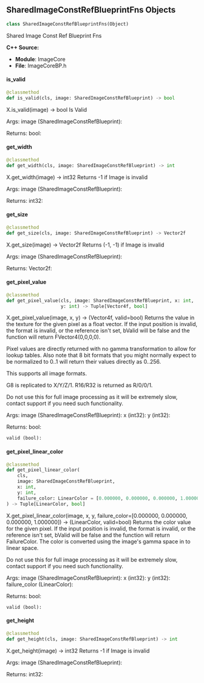 ## SharedImageConstRefBlueprintFns Objects

```python
class SharedImageConstRefBlueprintFns(Object)
```

Shared Image Const Ref Blueprint Fns

**C++ Source:**

- **Module**: ImageCore
- **File**: ImageCoreBP.h

<a id="unreal.SharedImageConstRefBlueprintFns.is_valid"></a>

#### is_valid

```python
@classmethod
def is_valid(cls, image: SharedImageConstRefBlueprint) -> bool
```

X.is_valid(image) -> bool
Is Valid

Args:
    image (SharedImageConstRefBlueprint): 

Returns:
    bool:

<a id="unreal.SharedImageConstRefBlueprintFns.get_width"></a>

#### get_width

```python
@classmethod
def get_width(cls, image: SharedImageConstRefBlueprint) -> int
```

X.get_width(image) -> int32
Returns -1 if Image is invalid

Args:
    image (SharedImageConstRefBlueprint): 

Returns:
    int32:

<a id="unreal.SharedImageConstRefBlueprintFns.get_size"></a>

#### get_size

```python
@classmethod
def get_size(cls, image: SharedImageConstRefBlueprint) -> Vector2f
```

X.get_size(image) -> Vector2f
Returns (-1, -1) if Image is invalid

Args:
    image (SharedImageConstRefBlueprint): 

Returns:
    Vector2f:

<a id="unreal.SharedImageConstRefBlueprintFns.get_pixel_value"></a>

#### get_pixel_value

```python
@classmethod
def get_pixel_value(cls, image: SharedImageConstRefBlueprint, x: int,
                    y: int) -> Tuple[Vector4f, bool]
```

X.get_pixel_value(image, x, y) -> (Vector4f, valid=bool)
Returns the value in the texture for the given pixel as a float vector. If the input position is invalid, the format is invalid,
or the reference isn't set, bValid will be false and the function will return FVector4(0,0,0,0).

Pixel values are directly returned with no gamma transformation to allow for lookup tables. Also note that
8 bit formats that you might normally expect to be normalized to 0..1 will return their values directly as 0..256.

This supports all image formats.

G8 is replicated to X/Y/Z/1.
R16/R32 is returned as R/0/0/1.

Do not use this for full image processing as it will be extremely slow, contact support if you need such
functionality.

Args:
    image (SharedImageConstRefBlueprint): 
    x (int32): 
    y (int32): 

Returns:
    bool: 

    valid (bool):

<a id="unreal.SharedImageConstRefBlueprintFns.get_pixel_linear_color"></a>

#### get_pixel_linear_color

```python
@classmethod
def get_pixel_linear_color(
    cls,
    image: SharedImageConstRefBlueprint,
    x: int,
    y: int,
    failure_color: LinearColor = [0.000000, 0.000000, 0.000000, 1.000000]
) -> Tuple[LinearColor, bool]
```

X.get_pixel_linear_color(image, x, y, failure_color=[0.000000, 0.000000, 0.000000, 1.000000]) -> (LinearColor, valid=bool)
Returns the color value for the given pixel. If the input position is invalid, the format is invalid,
or the reference isn't set, bValid will be false and the function will return FailureColor. The color
is converted using the image's gamma space in to linear space.

Do not use this for full image processing as it will be extremely slow, contact support if you need such
functionality.

Args:
    image (SharedImageConstRefBlueprint): 
    x (int32): 
    y (int32): 
    failure_color (LinearColor): 

Returns:
    bool: 

    valid (bool):

<a id="unreal.SharedImageConstRefBlueprintFns.get_height"></a>

#### get_height

```python
@classmethod
def get_height(cls, image: SharedImageConstRefBlueprint) -> int
```

X.get_height(image) -> int32
Returns -1 if Image is invalid

Args:
    image (SharedImageConstRefBlueprint): 

Returns:
    int32:

<a id="unreal.AssetRegistryHelpers"></a>